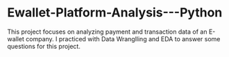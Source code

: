 # Ewallet-Platform-Analysis---Python
This project focuses on analyzing payment and transaction data of an E-wallet company. I practiced with Data Wranglling and EDA to answer some questions for this project.
